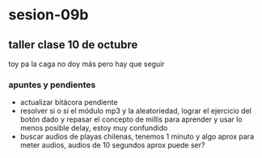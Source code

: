# sesion-09b
## taller clase 10 de octubre

toy pa la caga no doy más pero hay que seguir
### apuntes y pendientes
- actualizar bitácora pendiente
- resolver si o si el módulo mp3 y la aleatoriedad, lograr el ejercicio del botón dado y repasar el concepto de millis para aprender y usar lo menos posible delay, estoy muy confundido
- buscar audios de playas chilenas, tenemos 1 minuto y algo aprox para meter audios, audios de 10 segundos aprox puede ser?
